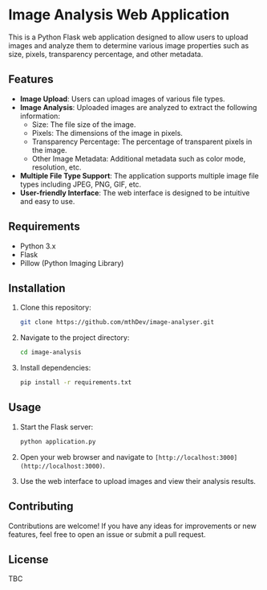 # Image Analysis Web Application

This is a Python Flask web application designed to allow users to upload images and analyze them to determine various image properties such as size, pixels, transparency percentage, and other metadata.

## Features

- **Image Upload**: Users can upload images of various file types.
- **Image Analysis**: Uploaded images are analyzed to extract the following information:
  - Size: The file size of the image.
  - Pixels: The dimensions of the image in pixels.
  - Transparency Percentage: The percentage of transparent pixels in the image.
  - Other Image Metadata: Additional metadata such as color mode, resolution, etc.
- **Multiple File Type Support**: The application supports multiple image file types including JPEG, PNG, GIF, etc.
- **User-friendly Interface**: The web interface is designed to be intuitive and easy to use.

## Requirements

- Python 3.x
- Flask
- Pillow (Python Imaging Library)

## Installation

1. Clone this repository:

    ```bash
    git clone https://github.com/mthDev/image-analyser.git
    ```

2. Navigate to the project directory:

    ```bash
    cd image-analysis
    ```

3. Install dependencies:

    ```bash
    pip install -r requirements.txt
    ```

## Usage

1. Start the Flask server:

    ```bash
    python application.py
    ```

2. Open your web browser and navigate to `[http://localhost:3000](http://localhost:3000)`.
3. Use the web interface to upload images and view their analysis results.

## Contributing

Contributions are welcome! If you have any ideas for improvements or new features, feel free to open an issue or submit a pull request.

## License

TBC
